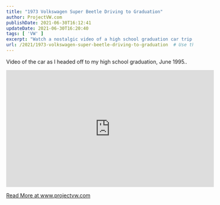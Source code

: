 ```yaml
---
title: "1973 Volkswagen Super Beetle Driving to Graduation"
author: ProjectVW.com
publishDate: 2021-06-30T16:12:41
updateDate: 2021-06-30T16:20:40
tags: [ 'VW' ]
excerpt: "Watch a nostalgic video of a high school graduation car trip from June 1995 on ProjectVW.com. Relive the memories today! #graduation #throwback"
url: /2021/1973-volkswagen-super-beetle-driving-to-graduation  # Use the generated URL with year
---
```

<p>Video of the car as I headed off to my high school graduation, June 1995..</p>  <p><iframe allow="accelerometer; autoplay; clipboard-write; encrypted-media; gyroscope; picture-in-picture" allowfullscreen="" frameborder="0" height="315" src="https://www.youtube.com/embed/bmHOURognok" title="YouTube video player" width="560"></iframe></p>  <a href="https://www.projectvw.com/driving-to-graduation">Read More at www.projectvw.com</a>

